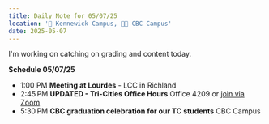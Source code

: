 ```yaml
---
title: Daily Note for 05/07/25
location: '🏫 Kennewick Campus, 🌃🏫 CBC Campus'
date: 2025-05-07
---
```

I'm working on catching on grading and content today.

**Schedule 05/07/25**

- 1:00 PM **Meeting at Lourdes** - LCC in Richland
- 2:45 PM **UPDATED - Tri-Cities Office Hours** Office 4209 or [join via Zoom]( https://heritage.zoom.us/my/dr.jacob)
- 5:30 PM **CBC graduation celebration for our TC students** CBC Campus
